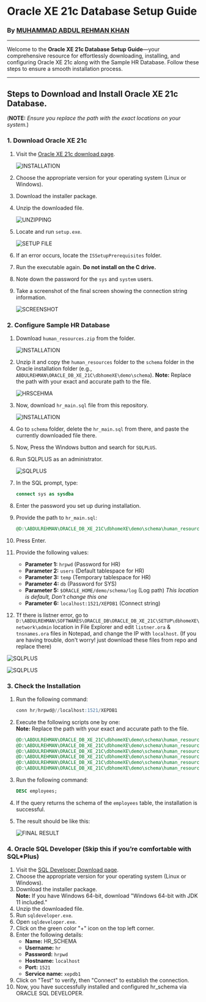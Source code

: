 # Oracle XE 21c Database Setup Guide
### **By [MUHAMMAD ABDUL REHMAN KHAN](https://github.com/mabdulrehmankhan)**

---

Welcome to the **Oracle XE 21c Database Setup Guide**—your comprehensive resource for effortlessly downloading, installing, and configuring Oracle XE 21c along with the Sample HR Database. Follow these steps to ensure a smooth installation process.

---

## Steps to Download and Install Oracle XE 21c Database.
(**NOTE:** *Ensure you replace the path with the exact locations on your system.*)


### 1. Download Oracle XE 21c
1. Visit the [Oracle XE 21c download page](https://www.oracle.com/database/technologies/xe-downloads.html).

   ![INSTALLATION](/images/install.png)

2. Choose the appropriate version for your operating system (Linux or Windows).
3. Download the installer package.
4. Unzip the downloaded file.

   ![UNZIPPING](/images/unzip.png)

5. Locate and run `setup.exe`.

   ![SETUP FILE](/images/setup.png)

6. If an error occurs, locate the `ISSetupPrerequisites` folder.
7. Run the executable again. **Do not install on the C drive.**
8. Note down the password for the `sys` and `system` users.
9. Take a screenshot of the final screen showing the connection string information.

   ![SCREENSHOT](/images/screenshot.png)


### 2. Configure Sample HR Database
1. Download `human_resources.zip` from the folder.

   ![INSTALLATION](/images/hr.png)

2. Unzip it and copy the `human_resources` folder to the `schema` folder in the Oracle installation folder (e.g., `ABDULREHMAN\ORACLE_DB_XE_21C\dbhomeXE\demo\schema`).
   **Note:** Replace the path with your exact and accurate path to the file.

   ![HRSCEHMA](/images/hrschema.png)


3. Now, download `hr_main.sql` file from this repository.

   ![INSTALLATION](/images/replace.png)

4. Go to `schema` folder, delete the `hr_main.sql` from there, and paste the currently downloaded file there.
5. Now, Press the Windows button and search for `SQLPLUS`.
6. Run SQLPLUS as an administrator.

   ![SQLPLUS](/images/sqlplus.png)

7. In the SQL prompt, type:
    ```sql
    connect sys as sysdba
    ```
8. Enter the password you set up during installation.
9. Provide the path to `hr_main.sql`:
    ```sql
    @D:\ABDULREHMAN\ORACLE_DB_XE_21C\dbhomeXE\demo\schema\human_resources\hr_main.sql
    ```
10. Press Enter.
11. Provide the following values:
    - **Parameter 1:** `hrpwd` (Password for HR)
    - **Parameter 2:** `users` (Default tablespace for HR)
    - **Parameter 3:** `temp` (Temporary tablespace for HR)
    - **Parameter 4:** `db` (Password for SYS)
    - **Parameter 5:** `$ORACLE_HOME/demo/schema/log` (Log path) _This location is default, Don't change this one_
    - **Parameter 6:** `localhost:1521/XEPDB1` (Connect string)

12. Tf there is listner error, go to `D:\ABDULREHMAN\SOFTWARES\ORACLE_DB\ORACLE_DB_XE_21C\SETUP\dbhomeXE\network\admin` location in File Explorer and edit `listner.ora` & `tnsnames.ora` files in Notepad, and change the IP with `localhost`. (If you are having trouble, don't worry! just download these files from repo and replace there)

   ![SQLPLUS](/images/liste.png)


   ![SQLPLUS](/images/tra.png)

### 3. Check the Installation
1. Run the following command:
    ```sql
    conn hr/hrpwd@//localhost:1521/XEPDB1
    ```
2. Execute the following scripts one by one:  
   **Note:** Replace the path with your exact and accurate path to the file.
    ```sql
    @D:\ABDULREHMAN\ORACLE_DB_XE_21C\dbhomeXE\demo\schema\human_resources\hr_cre.sql
    @D:\ABDULREHMAN\ORACLE_DB_XE_21C\dbhomeXE\demo\schema\human_resources\hr_popul.sql
    @D:\ABDULREHMAN\ORACLE_DB_XE_21C\dbhomeXE\demo\schema\human_resources\hr_idx.sql
    @D:\ABDULREHMAN\ORACLE_DB_XE_21C\dbhomeXE\demo\schema\human_resources\hr_code.sql
    @D:\ABDULREHMAN\ORACLE_DB_XE_21C\dbhomeXE\demo\schema\human_resources\hr_comnt.sql
    @D:\ABDULREHMAN\ORACLE_DB_XE_21C\dbhomeXE\demo\schema\human_resources\hr_analz.sql
    ```
3. Run the following command:
    ```sql
    DESC employees;
    ```
4. If the query returns the schema of the `employees` table, the installation is successful.
5. The result should be like this:

   ![FINAL RESULT](/images/final_result.jpg)

### 4. Oracle SQL Developer (Skip this if you’re comfortable with SQL*Plus)
1. Visit the [SQL Developer Download page](https://www.oracle.com/database/sqldeveloper/technologies/download/).
2. Choose the appropriate version for your operating system (Linux or Windows).
3. Download the installer package.  
   **Note:** If you have Windows 64-bit, download "Windows 64-bit with JDK 11 included."
4. Unzip the downloaded file.
5. Run `sqldeveloper.exe`.
6. Open `sqldeveloper.exe`.
7. Click on the green color "+" icon on the top left corner.
8. Enter the following details:
    - **Name:** HR_SCHEMA
    - **Username:** `hr`
    - **Password:** `hrpwd`
    - **Hostname:** `localhost`
    - **Port:** `1521`
    - **Service name:** `xepdb1`
9. Click on "Test" to verify, then "Connect" to establish the connection.
10. Now, you have successfully installed and configured hr_schema via ORACLE SQL DEVELOPER.
